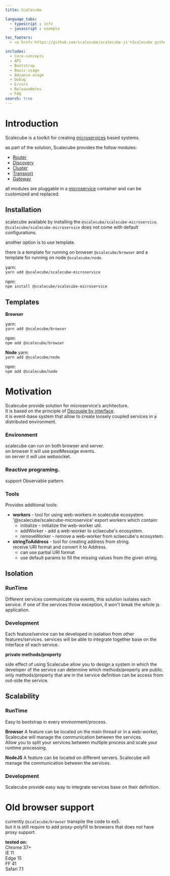 ```yaml
---
title: Scalecube

language_tabs:
  - typescript : info
  - javascript : example

toc_footers:
  - <a href='https://github.com/scalecube/scalecube-js'>Scalecube github</a>

includes:
  - Core-concepts
  - API
  - Bootstrap
  - Basic-usage
  - Advance-usage
  - Debug
  - Errors
  - ReleaseNotes
  - FAQ
search: true
---
```


# Introduction

Scalecube is a toolkit for creating [microservices](#bootstrap) based systems.

as part of the solution, Scalecube provides the follow modules: 
 
* [Router](#router)  
* [Discovery](#discovery)  
* [Cluster](#cluster)  
* [Transport](#transport)  
* [Gateway](#gateway)  

all modules are pluggable in a [microservice](#bootstrap) container and can be customized and replaced.

## Installation
scalecube available by installing the `@scalecube/scalecube-microservice`.  
`@scalecube/scalecube-microservice` does not come with default configurations.

another option is to use template.

there is a template for running on browser `@scalecube/browser`
and a template for running on node `@scalecube/node`.


yarn:  
`
yarn add @scalecube/scalecube-microservice
`

npm:  
`
npm install @scalecube/scalecube-microservice
` 

## Templates

**Browser**

yarn:  
`
yarn add @scalecube/browser
`

npm:  
`
npm add @scalecube/browser
`

**Node**
yarn:  
`
yarn add @scalecube/node
`

npm:  
`
npm add @scalecube/node
`

# Motivation

Scalecube provide solution for microservice's architecture.  
It is based on the principle of [Decouple by interface](https://en.wikipedia.org/wiki/Loose_coupling).  
it is event-base system that allow to create loosely coupled services in a distributed environment.

### Environment

scalecube can run on both browser and server.  
on browser it will use postMessage events.  
on server it will use websocket.

### Reactive programing.

support Observable pattern.

### Tools

Provides additional tools:

* **workers** - tool for using web-workers in scalecube ecosystem.  
  '@scalecube/scalecube-microservice' export workers which contain:
   * initialize - initialize the web-worker util.
   * addWorker - add a web-worker to sclaecube's ecosystem.
   * removeWorker -  remove a web-worker from sclaecube's ecosystem.
* **stringToAddress** - tool for creating address from string.  
receive URI format and convert it to Address.
  * can use partial URI format
  * use default params to fill the missing values from the given string.
  
## Isolation
 
### RunTime 
Different services communicate via events, this solution isolates each service.
if one of the services throw exception, it won't break the whole js application.

### Development 
Each feature/service can be developed in isolation from other features/services.
services will be able to integrate together base on the interface of each service.

**private methods/property**
  
side effect of using Scalecube allow you to design a system in which the developer of the service can determine which methods/property are public.
only methods/property that are in the service definition can be access from out-side the service.

## Scalability

### RunTime
Easy to bootstrap in every environment/process.

**Browser**
A feature can be located on the main thread or in a web-worker,
Scalecube will manage the communication between the services.  
Allow you to split your services between multiple process and scale your runtime processing.

**NodeJS**
A feature can be located on different servers.
Scalecube will manage the communication between the services.

### Development
Scalecube provide easy way to integrate services base on their definition.

# Old browser support

currently `@scalecube/browser` transpile the code to es5.  
but it is still require to add proxy-polyfill to browsers that does not have proxy support.

**tested on:**  
Chrome 37+  
IE 11  
Edge 15  
FF 41  
Safari 7.1  
